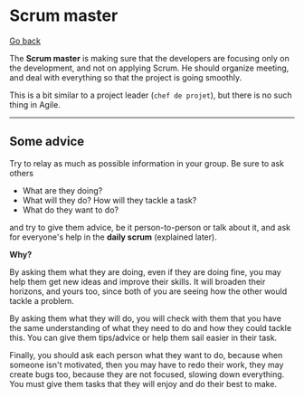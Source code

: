 # Scrum master

[Go back](../index.md#whats-scrum)

The **Scrum master** is making sure that the developers are focusing only on the development, and not on applying Scrum. He should organize meeting, and deal with everything so that the project is going smoothly.

This is a bit similar to a project leader (`chef de projet`), but there is no such thing in Agile.

<hr class="sl">

## Some advice

Try to relay as much as possible information in your group. Be sure to ask others

* What are they doing?
* What will they do? How will they tackle a task?
* What do they want to do?

and try to give them advice, be it person-to-person or talk about it, and ask for everyone's help in the **daily scrum** (explained later).

**Why?**

By asking them what they are doing, even if they are doing fine, you may help them get new ideas and improve their skills. It will broaden their horizons, and yours too, since both of you are seeing how the other would tackle a problem.

By asking them what they will do, you will check with them that you have the same understanding of what they need to do and how they could tackle this. You can give them tips/advice or help them sail easier in their task.

Finally, you should ask each person what they want to do, because when someone isn't motivated, then you may have to redo their work, they may create bugs too, because they are not focused, slowing down everything. You must give them tasks that they will enjoy and do their best to make.